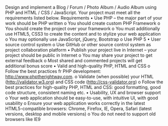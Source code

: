 Design and implement a Blog / Forum / Photo Album / Audio Album using PHP and HTML / CSS / JavaScript. Your project must meet all the requirements listed below.
Requirements
•	Use PHP – the major part of your work should be PHP written
o	You should create custom PHP Framework
o	You should create the project over your framework
o	You must additionally use HTML5, CSS3 to create the content and to stylize your web application
o	You may optionally use JavaScript, jQuery, Bootstrap
o	Use PHP 5
•	User source control system
o	Use GitHub or other source control system as project collaboration platform
•	Publish your project live in Internet – your project should be public in Internet
o	You may share your project to get external feedback
o	Most shared and commented projects will get additional bonus score
•	Valid and high-quality PHP, HTML and CSS
o	Follow the best practices fr PHP development: http://www.phptherightway.com.
o	Validate (when possible) your HTML (http://validator.w3.org) and CSS code (http://css-validator.org)
o	Follow the best practices for high-quality PHP, HTML and CSS: good formatting, good code structure, consistent naming etc.
•	Usability, UX and browser support
o	Your web application should be easy-to-use, with intuitive UI, with good usability
o	Ensure your web application works correctly in the latest HTML5-compatible browsers: Chrome, Firefox, IE, Opera, Safari (latest versions, desktop and mobile versions)
o	You do not need to support old browsers like IE9
